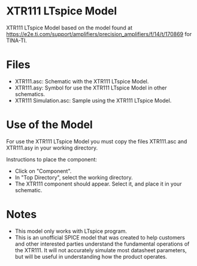 XTR111 LTspice Model
====================

XTR111 LTspice Model based on the model found at https://e2e.ti.com/support/amplifiers/precision_amplifiers/f/14/t/170869 for TINA-TI.

Files
=====

- XTR111.asc: Schematic with the XTR111 LTspice Model.
- XTR111.asy: Symbol for use the XTR111 LTspice Model in other schematics.
- XTR111 Simulation.asc: Sample using the XTR111 LTspice Model.

Use of the Model
================

For use the XTR111 LTspice Model you must copy the files XTR111.asc and XTR111.asy in your working directory.

Instructions to place the component:
- Click on "Component".
- In "Top Directory", select the working directory.
- The XTR111 component should appear. Select it, and place it in your schematic.

Notes
=====

- This model only works with LTspice program.
- This is an unofficial SPICE model that was created to help customers and other interested parties understand the fundamental operations of the XTR111. It will not accurately simulate most datasheet parameters, but will be useful in understanding how the product operates.
